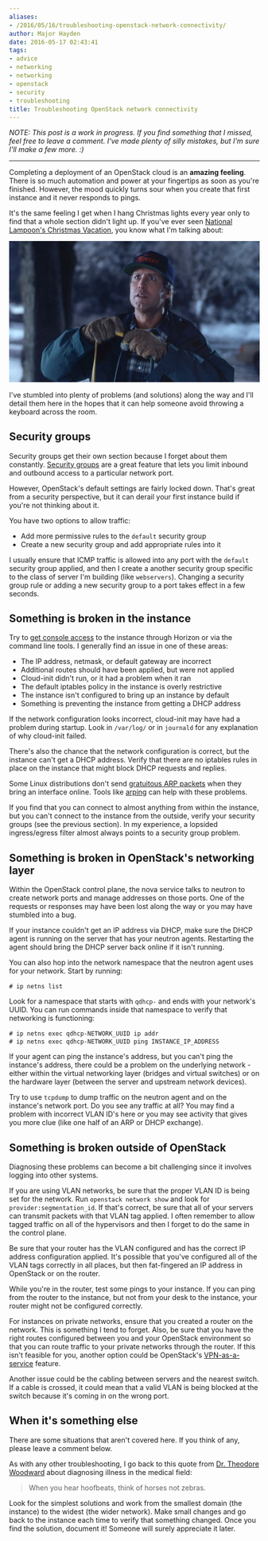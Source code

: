 ```yaml
---
aliases:
- /2016/05/16/troubleshooting-openstack-network-connectivity/
author: Major Hayden
date: 2016-05-17 02:43:41
tags:
- advice
- networking
- networking
- openstack
- security
- troubleshooting
title: Troubleshooting OpenStack network connectivity
---
```


_NOTE: This post is a work in progress. If you find something that I missed, feel free to leave a comment. I've made plenty of silly mistakes, but I'm sure I'll make a few more. :)_

* * *

Completing a deployment of an OpenStack cloud is an **amazing feeling**. There is so much automation and power at your fingertips as soon as you're finished. However, the mood quickly turns sour when you create that first instance and it never responds to pings.

It's the same feeling I get when I hang Christmas lights every year only to find that a whole section didn't light up. If you've ever seen [National Lampoon's Christmas Vacation][1], you know what I'm talking about:

![Chevy-Chase-in-National-Lampoons-Christmas-Vacation.jpg](Chevy-Chase-in-National-Lampoons-Christmas-Vacation.jpg)

I've stumbled into plenty of problems (and solutions) along the way and I'll detail them here in the hopes that it can help someone avoid throwing a keyboard across the room.

## Security groups

Security groups get their own section because I forget about them constantly. [Security groups][3] are a great feature that lets you limit inbound and outbound access to a particular network port.

However, OpenStack's default settings are fairly locked down. That's great from a security perspective, but it can derail your first instance build if you're not thinking about it.

You have two options to allow traffic:

  * Add more permissive rules to the `default` security group
  * Create a new security group and add appropriate rules into it

I usually ensure that ICMP traffic is allowed into any port with the `default` security group applied, and then I create a another security group specific to the class of server I'm building (like `webservers`). Changing a security group rule or adding a new security group to a port takes effect in a few seconds.

## Something is broken in the instance

Try to [get console access][4] to the instance through Horizon or via the command line tools. I generally find an issue in one of these areas:

  * The IP address, netmask, or default gateway are incorrect
  * Additional routes should have been applied, but were not applied
  * Cloud-init didn't run, or it had a problem when it ran
  * The default iptables policy in the instance is overly restrictive
  * The instance isn't configured to bring up an instance by default
  * Something is preventing the instance from getting a DHCP address

If the network configuration looks incorrect, cloud-init may have had a problem during startup. Look in `/var/log/` or in `journald` for any explanation of why cloud-init failed.

There's also the chance that the network configuration is correct, but the instance can't get a DHCP address. Verify that there are no iptables rules in place on the instance that might block DHCP requests and replies.

Some Linux distributions don't send [gratuitous ARP packets][5] when they bring an interface online. Tools like [arping][6] can help with these problems.

If you find that you can connect to almost anything from within the instance, but you can't connect to the instance from the outside, verify your security groups (see the previous section). In my experience, a lopsided ingress/egress filter almost always points to a security group problem.

## Something is broken in OpenStack's networking layer

Within the OpenStack control plane, the nova service talks to neutron to create network ports and manage addresses on those ports. One of the requests or responses may have been lost along the way or you may have stumbled into a bug.

If your instance couldn't get an IP address via DHCP, make sure the DHCP agent is running on the server that has your neutron agents. Restarting the agent should bring the DHCP server back online if it isn't running.

You can also hop into the network namespace that the neutron agent uses for your network. Start by running:

```
# ip netns list
```


Look for a namespace that starts with `qdhcp-` and ends with your network's UUID. You can run commands inside that namespace to verify that networking is functioning:

```
# ip netns exec qdhcp-NETWORK_UUID ip addr
# ip netns exec qdhcp-NETWORK_UUID ping INSTANCE_IP_ADDRESS
```


If your agent can ping the instance's address, but you can't ping the instance's address, there could be a problem on the underlying network - either within the virtual networking layer (bridges and virtual switches) or on the hardware layer (between the server and upstream network devices).

Try to use `tcpdump` to dump traffic on the neutron agent and on the instance's network port. Do you see any traffic at all? You may find a problem with incorrect VLAN ID's here or you may see activity that gives you more clue (like one half of an ARP or DHCP exchange).

## Something is broken outside of OpenStack

Diagnosing these problems can become a bit challenging since it involves logging into other systems.

If you are using VLAN networks, be sure that the proper VLAN ID is being set for the network. Run `openstack network show` and look for `provider:segmentation_id`. If that's correct, be sure that all of your servers can transmit packets with that VLAN tag applied. I often remember to allow tagged traffic on all of the hypervisors and then I forget to do the same in the control plane.

Be sure that your router has the VLAN configured and has the correct IP address configuration applied. It's possible that you've configured all of the VLAN tags correctly in all places, but then fat-fingered an IP address in OpenStack or on the router.

While you're in the router, test some pings to your instance. If you can ping from the router to the instance, but not from your desk to the instance, your router might not be configured correctly.

For instances on private networks, ensure that you created a router on the network. This is something I tend to forget. Also, be sure that you have the right routes configured between you and your OpenStack environment so that you can route traffic to your private networks through the router. If this isn't feasible for you, another option could be OpenStack's [VPN-as-a-service][7] feature.

Another issue could be the cabling between servers and the nearest switch. If a cable is crossed, it could mean that a valid VLAN is being blocked at the switch because it's coming in on the wrong port.

## When it's something else

There are some situations that aren't covered here. If you think of any, please leave a comment below.

As with any other troubleshooting, I go back to this quote from [Dr. Theodore Woodward][8] about diagnosing illness in the medical field:

> When you hear hoofbeats, think of horses not zebras.

Look for the simplest solutions and work from the smallest domain (the instance) to the widest (the wider network). Make small changes and go back to the instance each time to verify that something changed. Once you find the solution, document it! Someone will surely appreciate it later.

 [1]: https://en.wikipedia.org/wiki/National_Lampoon%27s_Christmas_Vacation
 [3]: http://docs.openstack.org/openstack-ops/content/security_groups.html
 [4]: http://docs.openstack.org/user-guide/cli_access_instance_through_a_console.html
 [5]: https://en.wikipedia.org/wiki/Address_Resolution_Protocol#ARP_announcements
 [6]: https://en.wikipedia.org/wiki/Arping
 [7]: https://github.com/openstack/neutron-vpnaas
 [8]: https://en.wikipedia.org/wiki/Zebra_(medicine)